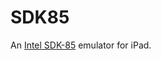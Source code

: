 # SDK85

An [Intel SDK-85](https://en.wikipedia.org/wiki/Intel_System_Development_Kit#SDK-85) emulator for iPad.
